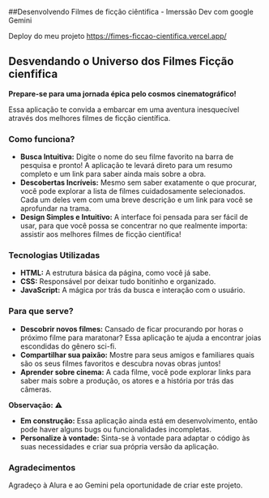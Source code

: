 ##Desenvolvendo Filmes de ficção ciêntifica - Imerssão Dev com google Gemini

Deploy do meu projeto
https://fimes-ficcao-cientifica.vercel.app/

##  Desvendando o Universo dos Filmes Ficção cienfifica

**Prepare-se para uma jornada épica pelo cosmos cinematográfico!** 

Essa aplicação te convida a embarcar em uma aventura inesquecível através dos melhores filmes de ficção científica. 

### Como funciona? 

* **Busca Intuitiva:** Digite o nome do seu filme favorito na barra de pesquisa e pronto! A aplicação te levará direto para um resumo completo e um link para saber ainda mais sobre a obra.
* **Descobertas Incríveis:** Mesmo sem saber exatamente o que procurar, você pode explorar a lista de filmes cuidadosamente selecionados. Cada um deles vem com uma breve descrição e um link para você se aprofundar na trama.
* **Design Simples e Intuitivo:** A interface foi pensada para ser fácil de usar, para que você possa se concentrar no que realmente importa: assistir aos melhores filmes de ficção científica!

### Tecnologias Utilizadas ️

* **HTML:** A estrutura básica da página, como você já sabe.
* **CSS:** Responsável por deixar tudo bonitinho e organizado.
* **JavaScript:** A mágica por trás da busca e interação com o usuário.

### Para que serve? 

* **Descobrir novos filmes:** Cansado de ficar procurando por horas o próximo filme para maratonar? Essa aplicação te ajuda a encontrar joias escondidas do gênero sci-fi.
* **Compartilhar sua paixão:** Mostre para seus amigos e familiares quais são os seus filmes favoritos e descubra novas obras juntos!
* **Aprender sobre cinema:** A cada filme, você pode explorar links para saber mais sobre a produção, os atores e a história por trás das câmeras.

**Observação:** ⚠️

* **Em construção:** Essa aplicação ainda está em desenvolvimento, então pode haver alguns bugs ou funcionalidades incompletas. 
* **Personalize à vontade:** Sinta-se à vontade para adaptar o código às suas necessidades e criar sua própria versão da aplicação.

### Agradecimentos 

Agradeço à Alura e ao Gemini pela oportunidade de criar este projeto. 
